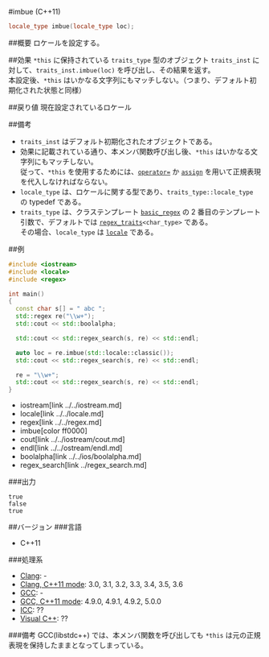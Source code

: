 #imbue (C++11)
```cpp
locale_type imbue(locale_type loc);
```

##概要
ロケールを設定する。


##効果
`*this` に保持されている `traits_type` 型のオブジェクト `traits_inst` に対して、`traits_inst.imbue(loc)` を呼び出し、その結果を返す。  
本設定後、`*this` はいかなる文字列にもマッチしない。（つまり、デフォルト初期化された状態と同様）


##戻り値
現在設定されているロケール


##備考
- `traits_inst` はデフォルト初期化されたオブジェクトである。
- 効果に記載されている通り、本メンバ関数呼び出し後、`*this` はいかなる文字列にもマッチしない。  
	従って、`*this` を使用するためには、[`operator=`](op_assign.md) か [`assign`](assign.md) を用いて正規表現を代入しなければならない。
- `locale_type` は、ロケールに関する型であり、`traits_type::locale_type` の typedef である。
- `traits_type` は、クラステンプレート [`basic_regex`](../basic_regex.md) の 2 番目のテンプレート引数で、デフォルトでは [`regex_traits`](../regex_traits.md)`<char_type>` である。  
	その場合、`locale_type` は [`locale`](../../locale/locale.md) である。


##例
```cpp
#include <iostream>
#include <locale>
#include <regex>

int main()
{
  const char s[] = " abc ";
  std::regex re("\\w+");
  std::cout << std::boolalpha;

  std::cout << std::regex_search(s, re) << std::endl;

  auto loc = re.imbue(std::locale::classic());
  std::cout << std::regex_search(s, re) << std::endl;

  re = "\\w+";
  std::cout << std::regex_search(s, re) << std::endl;
}
```
* iostream[link ../../iostream.md]
* locale[link ../../locale.md]
* regex[link ../../regex.md]
* imbue[color ff0000]
* cout[link ../../iostream/cout.md]
* endl[link ../../ostream/endl.md]
* boolalpha[link ../../ios/boolalpha.md]
* regex_search[link ../regex_search.md]

###出力
```
true
false
true
```


##バージョン
###言語
- C++11

###処理系
- [Clang](/implementation.md#clang): -
- [Clang, C++11 mode](/implementation.md#clang): 3.0, 3.1, 3.2, 3.3, 3.4, 3.5, 3.6
- [GCC](/implementation.md#gcc): -
- [GCC, C++11 mode](/implementation.md#gcc): 4.9.0, 4.9.1, 4.9.2, 5.0.0
- [ICC](/implementation.md#icc): ??
- [Visual C++](/implementation.md#visual_cpp): ??

###備考
GCC(libstdc++) では、本メンバ関数を呼び出しても `*this` は元の正規表現を保持したままとなってしまっている。

